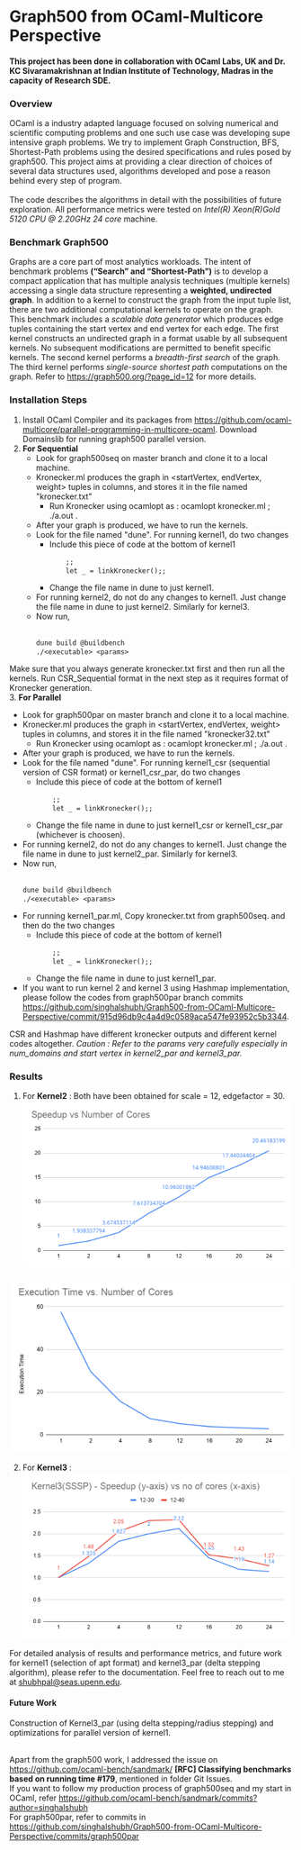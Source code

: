 # Graph500 from OCaml-Multicore Perspective

#### This project has been done in collaboration with OCaml Labs, UK and Dr. KC Sivaramakrishnan at Indian Institute of Technology, Madras in the capacity of Research SDE. 

### Overview 
OCaml  is  a  industry  adapted  language  focused  on solving  numerical  and  scientific  computing  problems and one such use case was developing supe intensive graph  problems. We try to implement Graph  Construction, BFS, Shortest-Path  problems  using  the desired  specifications  and  rules  posed  by  graph500. This  project  aims  at  providing  a  clear  direction  of choices  of  several  data  structures  used,  algorithms developed  and  pose  a  reason  behind  every  step  of program.  
<br>
The code describes the algorithms in detail with the possibilities of future exploration. All performance metrics were tested on *Intel(R) Xeon(R)Gold 5120 CPU @ 2.20GHz 24 core* machine.

### Benchmark Graph500
Graphs are a core part of most analytics workloads.
The intent of benchmark problems **(“Search” and “Shortest-Path”)** is to develop a compact application that has multiple analysis techniques (multiple kernels) accessing a single data structure representing a **weighted, undirected graph**. In addition to a kernel to construct the graph from the input tuple list, there are two additional computational kernels to operate on the graph.
<br>
This benchmark includes a *scalable data generator* which produces edge tuples containing the start vertex and end vertex for each edge. The first kernel constructs an undirected graph in a format usable by all subsequent kernels. No subsequent modifications are permitted to benefit specific kernels. The second kernel performs a *breadth-first search* of the graph. The third kernel performs *single-source shortest path* computations on the graph.
Refer to https://graph500.org/?page_id=12 for more details.
### Installation Steps
1. Install OCaml Compiler and its packages from https://github.com/ocaml-multicore/parallel-programming-in-multicore-ocaml. Download Domainslib for running graph500 parallel version.
2. **For Sequential**
   - Look for graph500seq on master branch and clone it to a local machine.
   - Kronecker.ml produces the graph in <startVertex, endVertex, weight> tuples in columns, and stores it in the file named "kronecker.txt"
      + Run Kronecker using ocamlopt as : ocamlopt kronecker.ml ; ./a.out <scale> <edgefactor>.
   - After your graph is produced, we have to run the kernels.
   - Look for the file named "dune". For running kernel1, do two changes 
      + Include this piece of code at the bottom of kernel1
        ``` 
            ;; 
            let _ = linkKronecker();;
        ```
      + Change the file name in dune to just kernel1.
   - For running kernel2, do not do any changes to kernel1. Just change the file name in dune to just kernel2. Similarly for kernel3.
   - Now run, 
      ```
      
      dune build @buildbench
      ./<executable> <params>
      
      ```
  Make sure that you always generate kronecker.txt first and then run all the kernels. Run CSR_Sequential format in the next step as it requires format of Kronecker generation.<br>
  3. **For Parallel**
   - Look for graph500par on master branch and clone it to a local machine.
   - Kronecker.ml produces the graph in <startVertex, endVertex, weight> tuples in columns, and stores it in the file named "kronecker32.txt"
      + Run Kronecker using ocamlopt as : ocamlopt kronecker.ml ; ./a.out <scale> <edgefactor>.
   - After your graph is produced, we have to run the kernels.
   - Look for the file named "dune". For running kernel1_csr (sequential version of CSR format) or kernel1_csr_par, do two changes 
      + Include this piece of code at the bottom of kernel1
        ``` 
            ;; 
            let _ = linkKronecker();;
        ```
      + Change the file name in dune to just kernel1_csr or kernel1_csr_par (whichever is choosen).
   - For running kernel2, do not do any changes to kernel1. Just change the file name in dune to just kernel2_par. Similarly for kernel3.
   - Now run, 
      ```
      
      dune build @buildbench
      ./<executable> <params>
      
      ```
   - For running kernel1_par.ml, Copy kronecker.txt from graph500seq. and then do the two changes
      + Include this piece of code at the bottom of kernel1
        ``` 
            ;; 
            let _ = linkKronecker();;
        ```
      + Change the file name in dune to just kernel1_par.
   - If you want to run kernel 2 and kernel 3 using Hashmap implementation, please follow the codes from graph500par branch commits                https://github.com/singhalshubh/Graph500-from-OCaml-Multicore-Perspective/commit/915d96db9c4a4d9c0589aca547fe93952c5b3344. 
   
  CSR and Hashmap have different kronecker outputs and different kernel codes altogether.
  *Caution : Refer to the params very carefully especially in num_domains and start vertex in kernel2_par and kernel3_par.*
  
  ### Results
  1. For **Kernel2** : Both have been obtained for scale = 12, edgefactor = 30.<br>
  ![Speedup](https://github.com/singhalshubh/Graph500-from-OCaml-Multicore-Perspective/blob/master/graph500par/Speedup%20vs%20Number%20of%20Cores%20-%20Kernel2.png) <br>
  
  ![Execution](https://github.com/singhalshubh/Graph500-from-OCaml-Multicore-Perspective/blob/master/graph500par/Execution%20Time%20vs.%20Number%20of%20Cores.png)
  <br>
  
  2. For **Kernel3** : <br>
  ![SSSP Speedup](https://github.com/singhalshubh/Graph500-from-OCaml-Multicore-Perspective/blob/master/graph500par/Kernel3(SSSP)%20-%20Speedup%20(y-axis)%20vs%20no%20of%20cores%20(x-axis).png)
  
  For detailed analysis of results and performance metrics, and future work for kernel1 (selection of apt format) and kernel3_par (delta stepping algorithm), please refer to the documentation. Feel free to reach out to me at shubhpal@seas.upenn.edu.
  
  #### Future Work
  Construction of Kernel3_par (using delta stepping/radius stepping) and optimizations for parallel version of kernel1. <br><br>
  
  Apart from the graph500 work, I addressed the issue on https://github.com/ocaml-bench/sandmark/ **[RFC] Classifying benchmarks based on running time #179**, mentioned in folder Git Issues.<br>
  If you want to follow my production process of graph500seq and my start in OCaml, refer https://github.com/ocaml-bench/sandmark/commits?author=singhalshubh <br>
  For graph500par, refer to commits in https://github.com/singhalshubh/Graph500-from-OCaml-Multicore-Perspective/commits/graph500par
  
  
